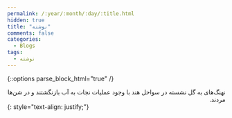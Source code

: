 ```yaml
---
permalink: /:year/:month/:day/:title.html
hidden: true
title: "نوشته"
comments: false
categories:
  - Blogs
tags:
  - نوشته
---
```


{::options parse_block_html="true" /}
<div dir='rtl' align='right'>
نهنگ‌های به گل نشسته در سواحل هند با وجود عملیات نجات به آب بازنگشتند و در شن‌ها مردند.
</div>
{: style="text-align: justify;"}